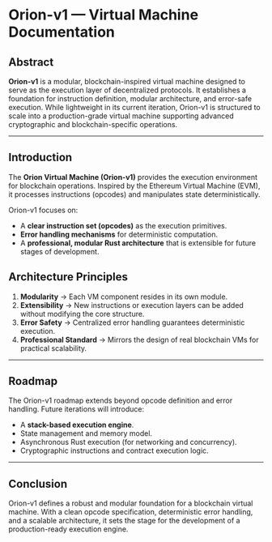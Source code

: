 # Orion-v1 — Virtual Machine Documentation

## Abstract
**Orion-v1** is a modular, blockchain-inspired virtual machine designed to serve as the execution layer of decentralized protocols. It establishes a foundation for instruction definition, modular architecture, and error-safe execution. While lightweight in its current iteration, Orion-v1 is structured to scale into a production-grade virtual machine supporting advanced cryptographic and blockchain-specific operations.

---

## Introduction
The **Orion Virtual Machine (Orion-v1)** provides the execution environment for blockchain operations. Inspired by the Ethereum Virtual Machine (EVM), it processes instructions (opcodes) and manipulates state deterministically.  

Orion-v1 focuses on:  
- A **clear instruction set (opcodes)** as the execution primitives.  
- **Error handling mechanisms** for deterministic computation.  
- A **professional, modular Rust architecture** that is extensible for future stages of development.  
## Architecture Principles
1. **Modularity** → Each VM component resides in its own module.  
2. **Extensibility** → New instructions or execution layers can be added without modifying the core structure.  
3. **Error Safety** → Centralized error handling guarantees deterministic execution.  
4. **Professional Standard** → Mirrors the design of real blockchain VMs for practical scalability.  

---

## Roadmap
The Orion-v1 roadmap extends beyond opcode definition and error handling. Future iterations will introduce:  
- A **stack-based execution engine**.  
- State management and memory model.  
- Asynchronous Rust execution (for networking and concurrency).  
- Cryptographic instructions and contract execution logic.  

---

## Conclusion
Orion-v1 defines a robust and modular foundation for a blockchain virtual machine. With a clean opcode specification, deterministic error handling, and a scalable architecture, it sets the stage for the development of a production-ready execution engine.